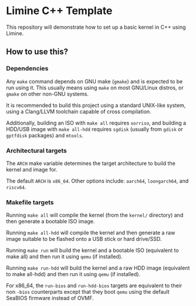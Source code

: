 # Limine C++ Template

This repository will demonstrate how to set up a basic kernel in C++ using Limine.

## How to use this?

### Dependencies

Any `make` command depends on GNU make (`gmake`) and is expected to be run using it. This usually means using `make` on most GNU/Linux distros, or `gmake` on other non-GNU systems.

It is recommended to build this project using a standard UNIX-like system, using a Clang/LLVM toolchain capable of cross compilation.

Additionally, building an ISO with `make all` requires `xorriso`, and building a HDD/USB image with `make all-hdd` requires `sgdisk` (usually from `gdisk` or `gptfdisk` packages) and `mtools`.

### Architectural targets

The `ARCH` make variable determines the target architecture to build the kernel and image for.

The default `ARCH` is `x86_64`. Other options include: `aarch64`, `loongarch64`, and `riscv64`.

### Makefile targets

Running `make all` will compile the kernel (from the `kernel/` directory) and then generate a bootable ISO image.

Running `make all-hdd` will compile the kernel and then generate a raw image suitable to be flashed onto a USB stick or hard drive/SSD.

Running `make run` will build the kernel and a bootable ISO (equivalent to make all) and then run it using `qemu` (if installed).

Running `make run-hdd` will build the kernel and a raw HDD image (equivalent to make all-hdd) and then run it using `qemu` (if installed).

For x86_64, the `run-bios` and `run-hdd-bios` targets are equivalent to their non `-bios` counterparts except that they boot `qemu` using the default SeaBIOS firmware instead of OVMF.
